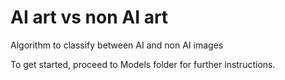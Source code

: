 # AI art vs non AI art
 Algorithm to classify between AI and non AI images

To get started, proceed to Models folder for further instructions.
